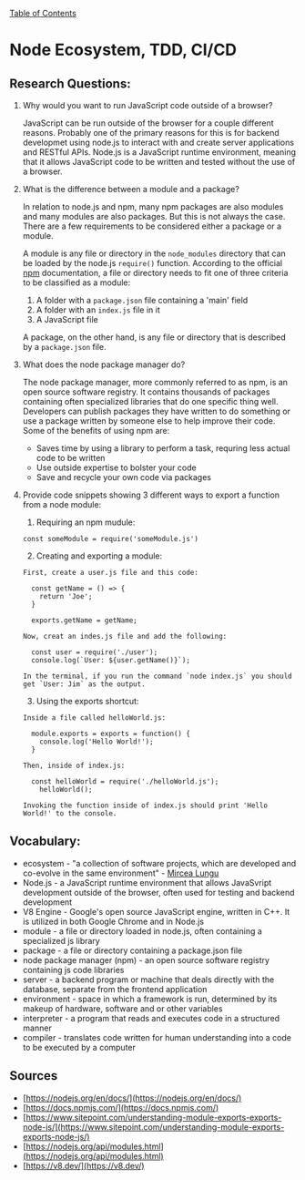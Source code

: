[Table of Contents](README.md)

# Node Ecosystem, TDD, CI/CD

## Research Questions:

1. Why would you want to run JavaScript code outside of a browser?

    JavaScript can be run outside of the browser for a couple different reasons. Probably one of the primary reasons for this is for backend developmet using node.js to interact with and create server applications and RESTful APIs. Node.js is a JavaScript runtime environment, meaning that it allows JavaScript code to be written and tested without the use of a browser. 

2. What is the difference between a module and a package?

    In relation to node.js and npm, many npm packages are also modules and many modules are also packages. But this is not always the case. There are a few requirements to be considered either a package or a module.

    A module is any file or directory in the `node_modules` directory that can be loaded by the node.js `require()` function. According to the official [npm](https://docs.npmjs.com/about-packages-and-modules) documentation, a file or directory needs to fit one of three criteria to be classified as a module:
      1. A folder with a `package.json` file containing a 'main' field
      2. A folder with an `index.js` file in it
      3. A JavaScript file

    A package, on the other hand, is any file or directory that is described by a `package.json` file. 

3. What does the node package manager do?

    The node package manager, more commonly referred to as npm, is an open source software registry. It contains thousands of packages containing often specialized libraries that do one specific thing well. Developers can publish packages they have written to do something or use a package written by someone else to help improve their code. Some of the benefits of using npm are:
      * Saves time by using a library to perform a task, requring less actual code to be written
      * Use outside expertise to bolster your code
      * Save and recycle your own code via packages

4. Provide code snippets showing 3 different ways to export a function from a node module:

    1. Requiring an npm mudule:
    
    ```
    const someModule = require('someModule.js')
    ```

    2. Creating and exporting a module:
    
    ```
    First, create a user.js file and this code:

      const getName = () => {
        return 'Joe';
      }

      exports.getName = getName;

    Now, creat an indes.js file and add the following:

      const user = require('./user');
      console.log(`User: ${user.getName()}`);

    In the terminal, if you run the command `node index.js` you should get `User: Jim` as the output.
    ```

    3. Using the exports shortcut:

    ```
    Inside a file called helloWorld.js:

      module.exports = exports = function() {
        console.log('Hello World!');
      }

    Then, inside of index.js:

      const helloWorld = require('./helloWorld.js');
        helloWorld(); 

    Invoking the function inside of index.js should print 'Hello World!' to the console.
    ```

## Vocabulary:

* ecosystem - "a collection of software projects, which are developed and co-evolve in the same environment" - [Mircea Lungu](https://mircealungu.github.io/)
* Node.js - a JavaScript runtime environment that allows JavaSvript development outside of the browser, often used for testing and backend development
* V8 Engine - Google's open source JavaScript engine, written in C++. It is utilized in both Google Chrome and in Node.js
* module - a file or directory loaded in node.js, often containing a specialized js library
* package - a file or directory containing a package.json file 
* node package manager (npm) - an open source software registry containing js code libraries
* server - a backend program or machine that deals directly with the database, separate from the frontend application
* environment - space in which a framework is run, determined by its makeup of hardware, software and or other variables
* interpreter - a program that reads and executes code in a structured manner
* compiler - translates code written for human understanding into a code to be executed by a computer

## Sources

* [https://nodejs.org/en/docs/](https://nodejs.org/en/docs/)
* [https://docs.npmjs.com/](https://docs.npmjs.com/)
* [https://www.sitepoint.com/understanding-module-exports-exports-node-js/](https://www.sitepoint.com/understanding-module-exports-exports-node-js/)
* [https://nodejs.org/api/modules.html](https://nodejs.org/api/modules.html)
* [https://v8.dev/](https://v8.dev/)